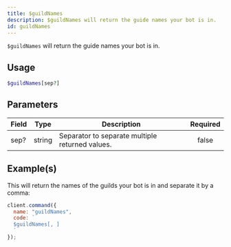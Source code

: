 ```yaml
---
title: $guildNames
description: $guildNames will return the guide names your bot is in.
id: guildNames
---
```


`$guildNames` will return the guide names your bot is in.

## Usage

```php
$guildNames[sep?]
```

## Parameters

| Field | Type   | Description                                     | Required |
| ----- | ------ | ----------------------------------------------- | :------: |
| sep?  | string | Separator to separate multiple returned values. |  false   |

## Example(s)

This will return the names of the guilds your bot is in and separate it by a comma:

```javascript
client.command({
  name: "guildNames",
  code: `
  $guildNames[, ]
  `
});
```
